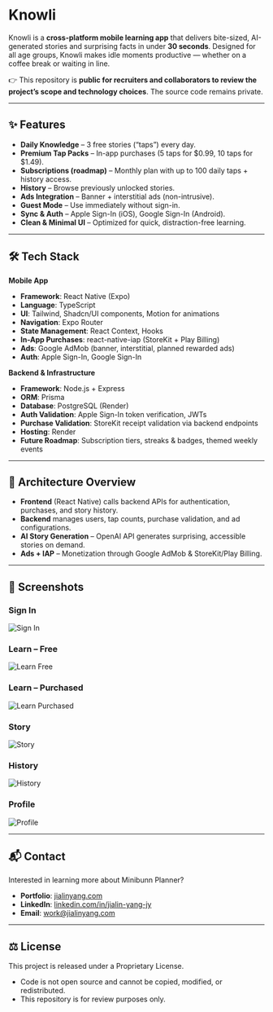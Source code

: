 # Knowli

Knowli is a **cross-platform mobile learning app** that delivers bite-sized, AI-generated stories and surprising facts in under **30 seconds**. Designed for all age groups, Knowli makes idle moments productive — whether on a coffee break or waiting in line.

👉 This repository is **public for recruiters and collaborators to review the project’s scope and technology choices**. The source code remains private.

---

## ✨ Features

- **Daily Knowledge** – 3 free stories (“taps”) every day.  
- **Premium Tap Packs** – In-app purchases (5 taps for $0.99, 10 taps for $1.49).  
- **Subscriptions (roadmap)** – Monthly plan with up to 100 daily taps + history access.  
- **History** – Browse previously unlocked stories.  
- **Ads Integration** – Banner + interstitial ads (non-intrusive).  
- **Guest Mode** – Use immediately without sign-in.  
- **Sync & Auth** – Apple Sign-In (iOS), Google Sign-In (Android).  
- **Clean & Minimal UI** – Optimized for quick, distraction-free learning.  

---

## 🛠 Tech Stack

**Mobile App**  
- **Framework**: React Native (Expo)  
- **Language**: TypeScript  
- **UI**: Tailwind, Shadcn/UI components, Motion for animations  
- **Navigation**: Expo Router  
- **State Management**: React Context, Hooks  
- **In-App Purchases**: react-native-iap (StoreKit + Play Billing)  
- **Ads**: Google AdMob (banner, interstitial, planned rewarded ads)  
- **Auth**: Apple Sign-In, Google Sign-In  

**Backend & Infrastructure**  
- **Framework**: Node.js + Express  
- **ORM**: Prisma  
- **Database**: PostgreSQL (Render)  
- **Auth Validation**: Apple Sign-In token verification, JWTs  
- **Purchase Validation**: StoreKit receipt validation via backend endpoints  
- **Hosting**: Render  
- **Future Roadmap**: Subscription tiers, streaks & badges, themed weekly events  

---

## 🚀 Architecture Overview

- **Frontend** (React Native) calls backend APIs for authentication, purchases, and story history.  
- **Backend** manages users, tap counts, purchase validation, and ad configurations.  
- **AI Story Generation** – OpenAI API generates surprising, accessible stories on demand.  
- **Ads + IAP** – Monetization through Google AdMob & StoreKit/Play Billing.  

---

## 📸 Screenshots

### Sign In
![Sign In](/screenshots/1.%20Sign%20In.png)

### Learn – Free
![Learn Free](/screenshots/2.%20Learn%20-%20Free.png)

### Learn – Purchased
![Learn Purchased](/screenshots/3.%20Learn%20-%20Purchased.png)

### Story
![Story](/screenshots/4.Story.png)

### History
![History](/screenshots/5.History.png)

### Profile
![Profile](/screenshots/6.%20Profile.png)

---

## 📬 Contact

Interested in learning more about Minibunn Planner?  
- **Portfolio**: [jialinyang.com](https://www.jialinyang.com)
- **LinkedIn**: [linkedin.com/in/jialin-yang-jy](https://www.linkedin.com/in/jialin-yang-jy)
- **Email**: work@jialinyang.com

---

## ⚖️ License

This project is released under a Proprietary License.
-	Code is not open source and cannot be copied, modified, or redistributed.
-	This repository is for review purposes only.
